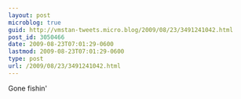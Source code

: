 ```yaml
---
layout: post
microblog: true
guid: http://vmstan-tweets.micro.blog/2009/08/23/3491241042.html
post_id: 3050466
date: 2009-08-23T07:01:29-0600
lastmod: 2009-08-23T07:01:29-0600
type: post
url: /2009/08/23/3491241042.html
---
```

Gone fishin'
